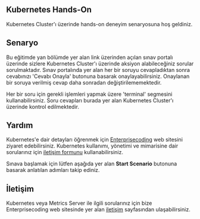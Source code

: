 
## Kubernetes Hands-On

Kubernetes Cluster'ı üzerinde hands-on deneyim senaryosuna hoş geldiniz.

## Senaryo

Bu eğitimde yan bölümde yer alan link üzerinden açılan sınav portalı üzerinde sizlere Kubernetes Cluster'ı üzerinde aksiyon alabileceğiniz sorular sorulmaktadır. Sınav portalında yer alan her bir soruyu cevapladıktan sonra cevabınızı 'Cevabı Onayla' butonuna basarak onaylayabilirsiniz. Onaylanan bir soruya verilmiş cevap daha sonradan değiştirilememektedir.

Her bir soru için gerekli işlemleri yapmak üzere 'terminal' segmesini kullanabilirsiniz. Soru cevapları burada yer alan Kubernetes Cluster'ı üzerinde kontrol edilmektedir.

## Yardım

Kubernetes'e dair detayları öğrenmek için [Enterprisecoding](http://www.enterprisecoding.com) web sitesini ziyaret edebilirsiniz. Kubernetes kullanımı, yönetimi ve mimarisine dair sorularınız için [iletişim formunu](https://www.enterprisecoding.com/contact) kullanabilirsiniz.

Sınava başlamak için lütfen aşağıda yer alan **Start Scenario** butonuna basarak anlatılan adımları takip ediniz.

## İletişim

Kubernetes veya Metrics Server ile ilgili sorularınız için bize Enterprisecoding web sitesinde yer alan [iletişim](https://enterprisecoding.com/iletisim/) sayfasından ulaşabilirsiniz.
